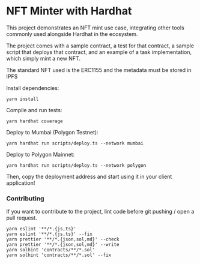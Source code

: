 # NFT Minter with Hardhat

This project demonstrates an NFT mint use case, integrating other tools commonly used alongside Hardhat in the ecosystem.

The project comes with a sample contract, a test for that contract, a sample script that deploys that contract, and an example of a task implementation, which simply mint a new NFT.

The standard NFT used is the ERC1155 and the metadata must be stored in IPFS

Install dependencies:

```shell
yarn install
```

Compile and run tests:

```shell
yarn hardhat coverage
```

Deploy to Mumbai (Polygon Testnet):

```shell
yarn hardhat run scripts/deploy.ts --network mumbai
```

Deploy to Polygon Mainnet:

```shell
yarn hardhat run scripts/deploy.ts --network polygon
```

Then, copy the deployment address and start using it in your client application!

### Contributing

If you want to contribute to the project, lint code before git pushing / open a pull request.

```shell
yarn eslint '**/*.{js,ts}'
yarn eslint '**/*.{js,ts}' --fix
yarn prettier '**/*.{json,sol,md}' --check
yarn prettier '**/*.{json,sol,md}' --write
yarn solhint 'contracts/**/*.sol'
yarn solhint 'contracts/**/*.sol' --fix
```
